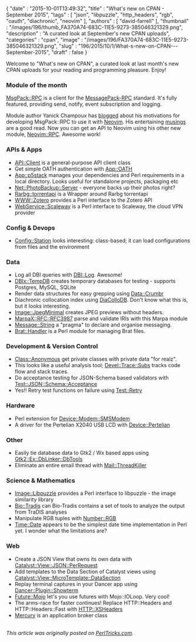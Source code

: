 {
   "date" : "2015-10-01T13:49:32",
   "title" : "What's new on CPAN - September 2015",
   "tags" : [
      "json",
      "libpuzzle",
      "http_headers",
      "rgb",
      "oauth",
      "diachronic",
      "neovim"
   ],
   "authors" : [
      "david-farrell"
   ],
   "thumbnail" : "/images/196/thumb_FA370A74-683C-11E5-9273-385046321329.png",
   "description" : "A curated look at September's new CPAN uploads",
   "categories" : "cpan",
   "image" : "/images/196/FA370A74-683C-11E5-9273-385046321329.png",
   "slug" : "196/2015/10/1/What-s-new-on-CPAN---September-2015",
   "draft" : false
}


Welcome to "What's new on CPAN", a curated look at last month's new CPAN uploads for your reading and programming pleasure. Enjoy!

### Module of the month

[MsgPack::RPC](https://metacpan.org/pod/MsgPack::RPC) is a client for the [MessagePack-RPC](https://github.com/msgpack-rpc/msgpack-rpc/blob/master/spec.md) standard. It's fully featured, providing send, notify, event subscription and logging.

Module author Yanick Champoux has [blogged](http://techblog.babyl.ca/entry/neovim-part-1) about his motivations for developing MsgPack::RPC to use it with [Neovim](https://github.com/neovim/neovim). His entertaining [musings](http://techblog.babyl.ca/entry/neovim-way-to-go) are a good read. Now you can get an API to Neovim using his other new module, [Neovim::RPC](https://metacpan.org/pod/Neovim::RPC). Awesome work!

### APIs & Apps

-   [API::Client](https://metacpan.org/pod/API::Client) is a general-purpose API client class
-   Get simple OATH authentication with [App::OATH](https://metacpan.org/pod/App::OATH)
-   [App::p5stack](https://metacpan.org/pod/App::p5stack) manages your dependencies and Perl requirements in a local directory. Looks useful for standalone projects, packaging etc
-   [Net::PhotoBackup::Server](https://metacpan.org/pod/Net::PhotoBackup::Server) - everyone backs up their photos right?
-   [Rarbg::torrentapi](https://metacpan.org/pod/Rarbg::torrentapi) is a Wrapper around Rarbg torrentapi
-   [WWW::Zotero](https://metacpan.org/pod/WWW::Zotero) provides a Perl interface to the Zotero API
-   [WebService::Scaleway](https://metacpan.org/pod/WebService::Scaleway) is a Perl interface to Scaleway, the cloud VPN provider

### Config & Devops

-   [Config::Station](https://metacpan.org/pod/Config::Station) looks interesting: class-based; it can load configurations from files and the environment

### Data

-   Log all DBI queries with [DBI::Log](https://metacpan.org/pod/DBI::Log). Awesome!
-   [DBIx::TempDB](https://metacpan.org/pod/DBIx::TempDB) creates temporary databases for testing - supports Postgres, MySQL, SQLite
-   Render data structures for easy grepping using [Data::Crumbr](https://metacpan.org/pod/Data::Crumbr)
-   Diachronic collocation index using [DiaColloDB](https://metacpan.org/pod/DiaColloDB). Don't know what this is, but it looks interesting.
-   [Image::JpegMinimal](https://metacpan.org/pod/Image::JpegMinimal) creates JPEG previews without headers.
-   [MarpaX::RFC::RFC3987](https://metacpan.org/pod/MarpaX::RFC::RFC3987) parse and validate IRIs with this Marpa module
-   [Message::String](https://metacpan.org/pod/Message::String) a "pragma" to declare and organise messaging.
-   [Brat::Handler](https://metacpan.org/pod/Brat::Handler) is a Perl module for managing Brat files.

### Development & Version Control

-   [Class::Anonymous](https://metacpan.org/pod/Class::Anonymous) get private classes with private data "for realz".
-   This looks like a useful analysis tool; [Devel::Trace::Subs](https://metacpan.org/pod/Devel::Trace::Subs) tracks code flow and stack traces.
-   Do acceptance testing for JSON-Schema based validators with [Test::JSON::Schema::Acceptance](https://metacpan.org/pod/Test::JSON::Schema::Acceptance)
-   Yes!! Retry test functions on failure using [Test::Retry](https://metacpan.org/pod/Test::Retry)

### Hardware

-   Perl extension for [Device::Modem::SMSModem](https://metacpan.org/pod/Device::Modem::SMSModem)
-   A driver for the Pertelian X2040 USB LCD with [Device::Pertelian](https://metacpan.org/pod/Device::Pertelian)

### Other

-   Easily tie database data to Gtk2 / Wx based apps using [Gtk2::Ex::DbLinker::DbTools](https://metacpan.org/pod/Gtk2::Ex::DbLinker::DbTools)
-   Eliminate an entire email thread with [Mail::ThreadKiller](https://metacpan.org/pod/Mail::ThreadKiller)

### Science & Mathematics

-   [Image::Libpuzzle](https://metacpan.org/pod/Image::Libpuzzle) provides a Perl interface to libpuzzle - the image similarity library
-   [Bio::Tradis](https://metacpan.org/pod/Bio::Tradis) can Bio-Tradis contains a set of tools to analyze the output from TraDIS analyses
-   Manipulate RGB tuples with [Number::RGB](https://metacpan.org/pod/Number::RGB)
-   [Time::Date](https://metacpan.org/pod/Time::Date) appears to be the simplest date time implementation in Perl yet. I wonder what the limitations are?

### Web

-   Create a JSON View that owns its own data with [Catalyst::View::JSON::PerRequest](https://metacpan.org/pod/Catalyst::View::JSON::PerRequest)
-   Add templates to the Data Section of Catalyst views using [Catalyst::View::MicroTemplate::DataSection](https://metacpan.org/pod/Catalyst::View::MicroTemplate::DataSection)
-   Replay terminal captures in your Dancer app using [Dancer::Plugin::Showterm](https://metacpan.org/pod/Dancer::Plugin::Showterm)
-   [Future::Mojo](https://metacpan.org/pod/Future::Mojo) let's you use futures with Mojo::IOLoop. Very cool!
-   The arms-race for faster continues! Replace HTTP::Headers and HTTP::Headers::Fast with [HTTP::XSHeaders](https://metacpan.org/pod/HTTP::XSHeaders)
-   [Mercury](https://metacpan.org/pod/Mercury) is an application broker class


\
*This article was originally posted on [PerlTricks.com](http://perltricks.com).*
